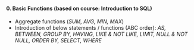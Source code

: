 #### **0\. Basic Functions** (based on course: Introduction to SQL)

*   Aggregate functions (_SUM, AVG, MIN, MAX_)
*   Introduction of below statements / functions (ABC order): _AS, BETWEEN, GROUP BY, HAVING, LIKE & NOT LIKE, LIMIT, NULL & NOT NULL, ORDER BY, SELECT, WHERE_
